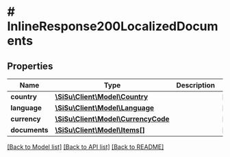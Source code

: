 # # InlineResponse200LocalizedDocuments

## Properties

Name | Type | Description | Notes
------------ | ------------- | ------------- | -------------
**country** | [**\SiSu\Client\Model\Country**](Country.md) |  | [optional] 
**language** | [**\SiSu\Client\Model\Language**](Language.md) |  | [optional] 
**currency** | [**\SiSu\Client\Model\CurrencyCode**](CurrencyCode.md) |  | [optional] 
**documents** | [**\SiSu\Client\Model\Items[]**](Items.md) |  | [optional] 

[[Back to Model list]](../../README.md#documentation-for-models) [[Back to API list]](../../README.md#documentation-for-api-endpoints) [[Back to README]](../../README.md)


